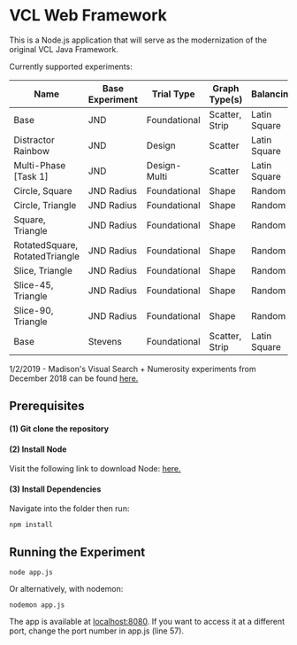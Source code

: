 # VCL Web Framework

This is a Node.js application that will serve as the modernization of the original VCL Java Framework.

Currently supported experiments:

| Name                           | Base Experiment | Trial Type      | Graph Type(s)   | Balancing       |
| ------------------------------ | --------------- | --------------- | --------------- | --------------- |
| Base                           | JND             | Foundational    | Scatter, Strip  | Latin Square    |
| Distractor Rainbow             | JND             | Design          | Scatter         | Latin Square    |
| Multi-Phase [Task 1]           | JND             | Design-Multi    | Scatter         | Latin Square    |
| Circle, Square                 | JND Radius      | Foundational    | Shape           | Random          |
| Circle, Triangle               | JND Radius      | Foundational    | Shape           | Random          |
| Square, Triangle               | JND Radius      | Foundational    | Shape           | Random          |
| RotatedSquare, RotatedTriangle | JND Radius      | Foundational    | Shape           | Random          |
| Slice, Triangle                | JND Radius      | Foundational    | Shape           | Random          |
| Slice-45, Triangle             | JND Radius      | Foundational    | Shape           | Random          |
| Slice-90, Triangle             | JND Radius      | Foundational    | Shape           | Random          |
| Base                           | Stevens         | Foundational    | Scatter, Strip  | Latin Square    |
      
1/2/2019 - Madison's Visual Search + Numerosity experiments from December 2018 can be found [here.](https://github.com/Wongelawit/Correlation_MultipleEnsemble/tree/Numerosity-Task)
  
## Prerequisites

#### (1) Git clone the repository
#### (2) Install Node

Visit the following link to download Node: [here.](https://nodejs.org/en/)

#### (3) Install Dependencies

Navigate into the folder then run:

```
npm install
```

## Running the Experiment

```
node app.js
```

Or alternatively, with nodemon:

```
nodemon app.js
```

The app is available at [localhost:8080](localhost:8080). If you want to access it at a different port, change the port number in app.js (line 57). 
